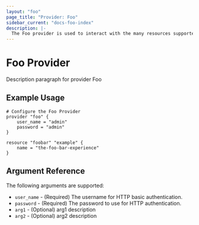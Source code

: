 ```yaml
---
layout: "foo"
page_title: "Provider: Foo"
sidebar_current: "docs-foo-index"
description: |-
  The Foo provider is used to interact with the many resources supported by FooCloud.
---
```


# Foo Provider

Description paragraph for provider Foo

## Example Usage

```hcl
# Configure the Foo Provider
provider "foo" {
	user_name = "admin"
	password = "admin"
}

resource "foobar" "example" {
	name = "the-foo-bar-experience"
}
```

## Argument Reference
The following arguments are supported:

* `user_name` - (Required) The username for HTTP basic authentication.
* `password` - (Required) The password to use for HTTP authentication.
* `arg1` - (Optional) arg1 description
* `arg2` - (Optional) arg2 description
